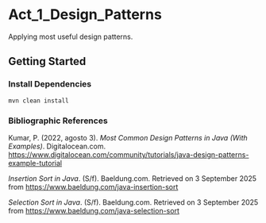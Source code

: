 # Act_1_Design_Patterns

Applying most useful design patterns.

## Getting Started

### Install Dependencies
```console
mvn clean install
```

### Bibliographic References

Kumar, P. (2022, agosto 3). _Most Common Design Patterns in Java (With Examples)_. Digitalocean.com. https://www.digitalocean.com/community/tutorials/java-design-patterns-example-tutorial

_Insertion Sort in Java_. (S/f). Baeldung.com. Retrieved on 3 September 2025 from https://www.baeldung.com/java-insertion-sort

_Selection Sort in Java_. (S/f). Baeldung.com. Retrieved on 3 September 2025 from https://www.baeldung.com/java-selection-sort